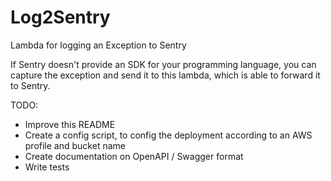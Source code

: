 # Log2Sentry

Lambda for logging an Exception to Sentry

If Sentry doesn't provide an SDK for your programming language, you can capture the exception and send it to this lambda, which is able to forward it to Sentry.

TODO:

- Improve this README
- Create a config script, to config the deployment according to an AWS profile and bucket name
- Create documentation on OpenAPI / Swagger format
- Write tests
